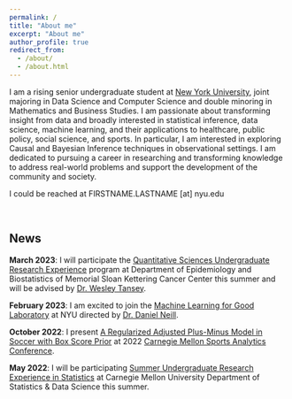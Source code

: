 ```yaml
---
permalink: /
title: "About me"
excerpt: "About me"
author_profile: true
redirect_from: 
  - /about/
  - /about.html
---
```


I am a rising senior undergraduate student at [New York University](https://www.nyu.edu/), joint majoring in Data Science and Computer Science and double minoring in Mathematics and Business Studies. I am passionate about transforming insight from data and broadly interested in statistical inference, data science, machine learning, and their applications to healthcare, public policy, social science, and sports. 
In particular, I am interested in exploring Causal and Bayesian Inference techniques in observational settings.
I am dedicated to pursuing a career in researching and transforming knowledge to address real-world problems and support the development of the community and society.

<!---
I am planning to conclude my undergraduate study on December 2023, and I will apply for PhD programs in statistics and data science starting in Fall 2024!
-->

I could be reached at FIRSTNAME.LASTNAME [at] nyu.edu


<br />

News
------

**March 2023**:
I will participate the [Quantitative Sciences Undergraduate Research Experience](https://www.mskcc.org/departments/epidemiology-biostatistics/quantitative-sciences-summer-undergraduate-research-experience-qsure) program at Department of Epidemiology and Biostatistics of Memorial Sloan Kettering Cancer Center this summer and will be advised by [Dr. Wesley Tansey](https://wesleytansey.com/).

**February 2023**:
I am excited to join the [Machine Learning for Good Laboratory](https://wp.nyu.edu/ml4good/) at NYU directed by [Dr. Daniel Neill](http://cs.nyu.edu/~neill).

<!--
**December 2022**:
My submission on [Fingertips Position Estimation of a Robot Hand](https://gary-boyuan-zhang.github.io/portfolio/2022-12-Robot_Hand_Fingertips_Estimation/) project ranked 6/180+ in Intro to ML class!
-->

**October 2022**: 
I present [A Regularized Adjusted Plus-Minus Model in Soccer with Box Score Prior](https://gary-boyuan-zhang.github.io/talks/2022-10-29-CMSAC) at 2022 [Carnegie Mellon Sports Analytics Conference](https://www.stat.cmu.edu/cmsac/conference/2022/).


**May 2022**: 
I will be participating [Summer Undergraduate Research Experience in Statistics](http://summer.stat.cmu.edu/) at Carnegie Mellon University Department of Statistics & Data Science this summer.

<br />

